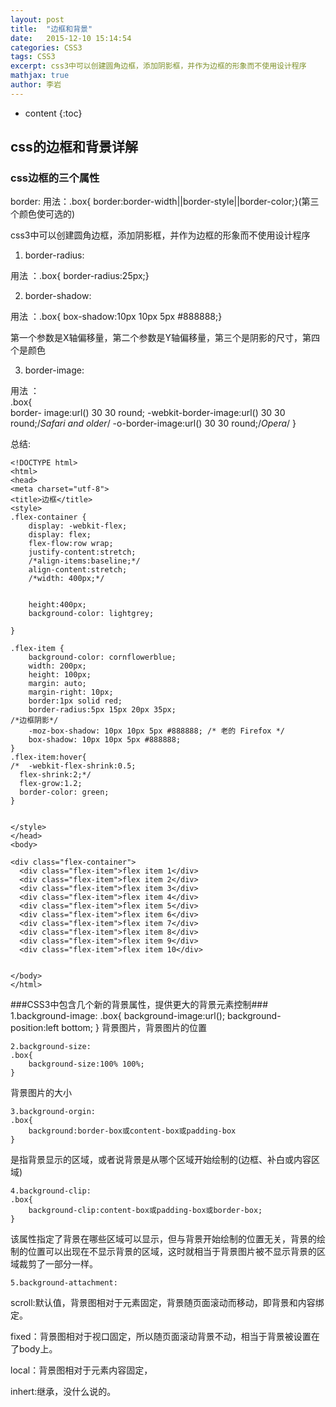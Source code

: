```yaml
---
layout: post
title:  "边框和背景"
date:   2015-12-10 15:14:54
categories: CSS3
tags: CSS3
excerpt: css3中可以创建圆角边框，添加阴影框，并作为边框的形象而不使用设计程序 
mathjax: true
author:	李岩
---
```


* content
{:toc}

## css的边框和背景详解

### css边框的三个属性  

border:
用法：.box{ border:border-width||border-style||border-color;}(第三个颜色使可选的)  

css3中可以创建圆角边框，添加阴影框，并作为边框的形象而不使用设计程序  

1.	border-radius:

用法 ：.box{ border-radius:25px;}

2.	border-shadow:

用法 ：.box{ box-shadow:10px 10px 5px #888888;}

第一个参数是X轴偏移量，第二个参数是Y轴偏移量，第三个是阴影的尺寸，第四个是颜色

3.	border-image:

用法 ：    
	.box{   
		border- image:url() 30 30 round;
		-webkit-border-image:url() 30 30 round;/*Safari and  older*/
		-o-border-image:url() 30 30 round;/*Opera*/
	}

  
总结:  

	<!DOCTYPE html>
	<html>
	<head>
	<meta charset="utf-8"> 
	<title>边框</title> 
	<style> 
	.flex-container {
	    display: -webkit-flex;
	    display: flex;
	    flex-flow:row wrap;
	    justify-content:stretch;
	    /*align-items:baseline;*/
	    align-content:stretch;
	    /*width: 400px;*/
	
	
	    height:400px;
	    background-color: lightgrey;
	
	}
	
	.flex-item {
	    background-color: cornflowerblue;
	    width: 200px;
	    height: 100px;
	    margin: auto;
	    margin-right: 10px;
	    border:1px solid red;
	    border-radius:5px 15px 20px 35px;
	/*边框阴影*/
	    -moz-box-shadow: 10px 10px 5px #888888; /* 老的 Firefox */
	    box-shadow: 10px 10px 5px #888888;
	}
	.flex-item:hover{
	/*  -webkit-flex-shrink:0.5;
	  flex-shrink:2;*/
	  flex-grow:1.2;
	  border-color: green;
	}
	
	
	</style>
	</head>
	<body>
	
	<div class="flex-container">
	  <div class="flex-item">flex item 1</div>
	  <div class="flex-item">flex item 2</div>
	  <div class="flex-item">flex item 3</div>    
	  <div class="flex-item">flex item 4</div>  
	  <div class="flex-item">flex item 5</div>  
	  <div class="flex-item">flex item 6</div>
	  <div class="flex-item">flex item 7</div>
	  <div class="flex-item">flex item 8</div>    
	  <div class="flex-item">flex item 9</div>  
	  <div class="flex-item">flex item 10</div>    
	
	
	</body>
	</html>
  
###CSS3中包含几个新的背景属性，提供更大的背景元素控制###
	1.background-image:
 	.box{
		background-image:url();
		background-position:left bottom;
	} 
背景图片，背景图片的位置

	2.background-size:
 	.box{
		background-size:100% 100%;
	}
背景图片的大小  

	3.background-orgin:
 	.box{
		background:border-box或content-box或padding-box
	}   
是指背景显示的区域，或者说背景是从哪个区域开始绘制的(边框、补白或内容区域)  

	4.background-clip:
 	.box{
		background-clip:content-box或padding-box或border-box;
	}
该属性指定了背景在哪些区域可以显示，但与背景开始绘制的位置无关，背景的绘制的位置可以出现在不显示背景的区域，这时就相当于背景图片被不显示背景的区域裁剪了一部分一样。  

	5.background-attachment:
scroll:默认值，背景图相对于元素固定，背景随页面滚动而移动，即背景和内容绑定。

fixed：背景图相对于视口固定，所以随页面滚动背景不动，相当于背景被设置在了body上。

local：背景图相对于元素内容固定，

inhert:继承，没什么说的。

